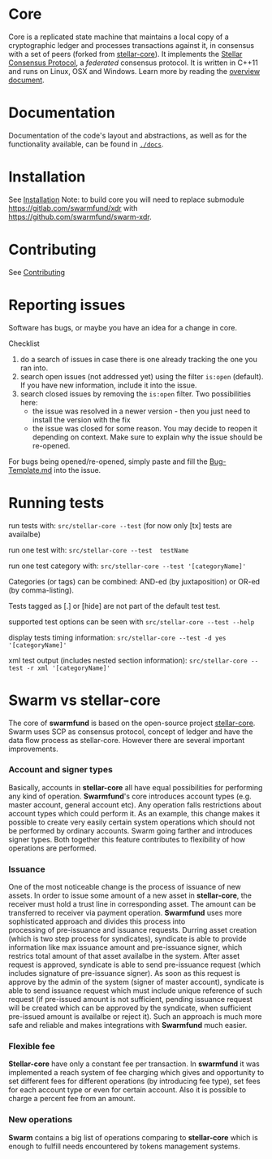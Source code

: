 # Core

Core is a replicated state machine that maintains a local copy of a cryptographic ledger and processes transactions against it, in consensus with a set of peers (forked from [stellar-core](https://github.com/stellar/stellar-core)).
It implements the [Stellar Consensus Protocol](https://github.com/stellar/stellar-core/blob/master/src/scp/readme.md), a _federated_ consensus protocol.
It is written in C++11 and runs on Linux, OSX and Windows.
Learn more by reading the [overview document](https://github.com/swarmfund/swarm-core/blob/master/docs/readme.md).

# Documentation

Documentation of the code's layout and abstractions, as well as for the
functionality available, can be found in
[`./docs`](https://github.com/swarmfund/swarm-core/tree/master/docs).

# Installation

See [Installation](./INSTALL.md) Note: to build core you will need to replace submodule https://gitlab.com/swarmfund/xdr with https://github.com/swarmfund/swarm-xdr. 

# Contributing

See [Contributing](./CONTRIBUTING.md)

# Reporting issues

Software has bugs, or maybe you have an idea for a change in core.

Checklist
 1. do a search of issues in case there is one already tracking the one you ran into.
 2. search open issues (not addressed yet) using the filter `is:open` (default). If you have new information, include it into the issue.
 3. search closed issues by removing the `is:open` filter. Two possibilities here:
     * the issue was resolved in a newer version - then you just need to install the version with the fix
     * the issue was closed for some reason. You may decide to reopen it depending on context. Make sure to explain why the issue should be re-opened.

For bugs being opened/re-opened, simply paste and fill the [Bug-Template.md](./Bug-Template.md) into the issue.

# Running tests

run tests with:
  `src/stellar-core --test` (for now only [tx] tests are availalbe)

run one test with:
  `src/stellar-core --test  testName`

run one test category with:
  `src/stellar-core --test '[categoryName]'`

Categories (or tags) can be combined: AND-ed (by juxtaposition) or OR-ed (by comma-listing).

Tests tagged as [.] or [hide] are not part of the default test test.

supported test options can be seen with
  `src/stellar-core --test --help`

display tests timing information:
  `src/stellar-core --test -d yes '[categoryName]'`

xml test output (includes nested section information):
  `src/stellar-core --test -r xml '[categoryName]'`

# Swarm vs stellar-core
The core of **swarmfund** is based on the open-source project [stellar-core](github.com/stellar/stellar-core).
Swarm uses SCP as consensus protocol, concept of ledger
and have the data flow process as stellar-core.
However there are several important improvements.    

### Account and signer types
Basically, accounts in **stellar-core** all have equal 
possibilities for performing any kind of operation. 
**Swarmfund**'s core introduces account types (e.g. master account, general account etc).
Any operation falls restrictions about account types which 
could perform it. As an example, this change makes it possible to create very easily 
certain system operations which should not be performed by ordinary accounts. 
Swarm going farther and introduces signer types.
Both together this feature contributes to flexibility of how operations are performed.
    
### Issuance
One of the most noticeable change is the process of issuance of new assets.
In order to issue some amount of a new asset in **stellar-core**, the receiver must 
hold a trust line in corresponding asset. The amount can be transferred to receiver via 
payment operation.
**Swarmfund** uses more sophisticated approach and divides this process into  
processing of pre-issuance and issuance requests. Durring asset creation (which is two step process for syndicates),
syndicate is able to provide information like max issuance amount and pre-issuance signer, which restrics total amount of that asset availalbe in the system.
After asset request is approved, syndicate is able to send pre-issuance request (which includes signature of pre-issuance signer).
As soon as this request is approve by the admin of the system (signer of master account), syndicate is able to send issuance request which must include unique reference of such request
(if pre-issued amount is not sufficient, pending issuance request will be created
which can be approved by the syndicate, when sufficient pre-issued amount is availalbe or reject it).
Such an approach is much more safe and reliable and makes integrations with **Swarmfund** much easier. 

### Flexible fee
**Stellar-core** have only a constant fee per transaction.
In **swarmfund** it was implemented a reach system of fee charging which 
gives and opportunity to set different fees for different operations (by introducing fee type),
set fees for each account type or even for certain account.
Also it is possible to charge a percent fee from an amount.

### New operations
**Swarm** contains a big list of operations 
comparing to **stellar-core** which is enough to fulfill needs encountered by tokens management systems.